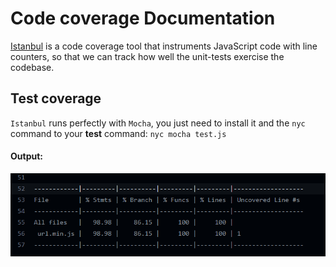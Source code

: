# Code coverage Documentation 

[Istanbul](https://istanbul.js.org) is a code coverage tool that instruments JavaScript code with line counters, so that we can track how well the unit-tests exercise the codebase.

## Test coverage 
`Istanbul` runs perfectly with `Mocha`, you just need to install it and the `nyc` command to your **test** command: `nyc mocha test.js`

#### Output:


![](Screenshots/coverage.png)